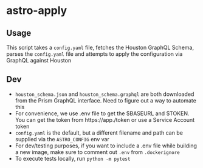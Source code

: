 # astro-apply

## Usage
This script takes a `config.yaml` file, fetches the Houston GraphQL Schema, parses the `config.yaml` file and attempts to apply the configuration via GraphQL against Houston

## Dev
- `houston_schema.json` and `houston_schema.graphql` are both downloaded from the Prism GraphQL interface. Need to figure out a way to automate this
- For convenience, we use .env file to get the $BASEURL and $TOKEN. You can get the token from https://app.<base-url>/token or use a Service Account token
- `config.yaml` is the default, but a different filename and path can be supplied via the `ASTRO_CONFIG` env var
- For dev/testing purposes, if you want to include a .env file while building a new image, make sure to comment out `.env` from `.dockerignore`
- To execute tests locally, run `python -m pytest`
